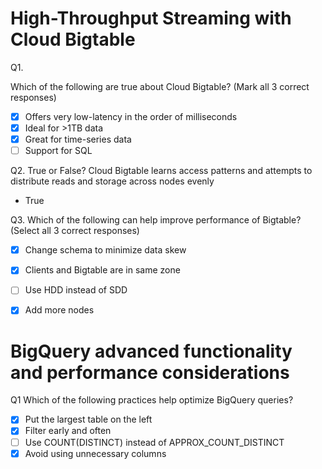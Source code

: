 # High-Throughput Streaming with Cloud Bigtable

Q1.

Which of the following are true about Cloud Bigtable?
(Mark all 3 correct responses)
- [X] Offers very low-latency in the order of milliseconds
- [X] Ideal for >1TB data
- [X] Great for time-series data
- [ ] Support for SQL

Q2.
True or False?
Cloud Bigtable learns access patterns and attempts to distribute reads and storage across nodes evenly
* True


Q3.
Which of the following can help improve performance of Bigtable?
(Select all 3 correct responses)

- [X] Change schema to minimize data skew
- [X] Clients and Bigtable are in same zone
- [ ] Use HDD instead of SDD 
- [X] Add more nodes


# BigQuery advanced functionality and performance considerations

Q1
Which of the following practices help optimize BigQuery queries? 

- [X] Put the largest table on the left
- [X] Filter early and often
- [ ] Use COUNT(DISTINCT) instead of APPROX_COUNT_DISTINCT
- [X] Avoid using unnecessary columns